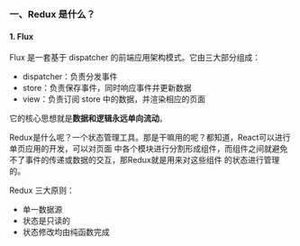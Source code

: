 ### 一、Redux 是什么？

#### 1. Flux

Flux 是一套基于 dispatcher 的前端应用架构模式。它由三大部分组成：

- dispatcher：负责分发事件
- store：负责保存事件，同时响应事件并更新数据
- view：负责订阅 store 中的数据，并渲染相应的页面

它的核心思想就是**数据和逻辑永远单向流动**。

Redux是什么呢？一个状态管理工具。那是干嘛用的呢？都知道，React可以进行单页应用的开发，可以对页面 中各个模块进行分割形成组件，而组件之间就避免不了事件的传递或数据的交互，那Redux就是用来对这些组件 的状态进行管理的。

Redux 三大原则：

- 单一数据源
- 状态是只读的
- 状态修改均由纯函数完成

